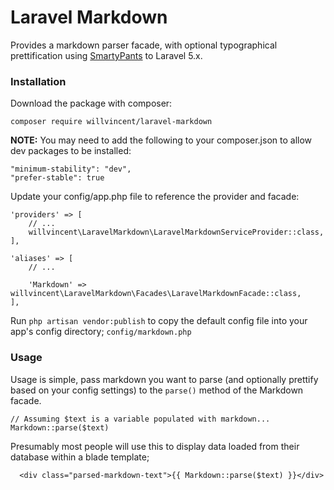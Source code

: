 # Laravel Markdown

Provides a markdown parser facade, with optional typographical prettification using [SmartyPants](https://github.com/michelf/php-smartypants) to Laravel 5.x.

### Installation

Download the package with composer:
```
composer require willvincent/laravel-markdown
```
**NOTE:** You may need to add the following to your composer.json to allow dev packages to be installed:
```
"minimum-stability": "dev",
"prefer-stable": true
```

Update your config/app.php file to reference the provider and facade:
```
'providers' => [
    // ...
    willvincent\LaravelMarkdown\LaravelMarkdownServiceProvider::class,
],
```

```
'aliases' => [
    // ...

    'Markdown' => willvincent\LaravelMarkdown\Facades\LaravelMarkdownFacade::class,
],
```

Run `php artisan vendor:publish` to copy the default config file into your app's config directory; `config/markdown.php`


### Usage

Usage is simple, pass markdown you want to parse (and optionally prettify based on your config settings) to the `parse()` method of the Markdown facade.

```
// Assuming $text is a variable populated with markdown...
Markdown::parse($text)
```

Presumably most people will use this to display data loaded from their database within a blade template;

```
  <div class="parsed-markdown-text">{{ Markdown::parse($text) }}</div>
```
